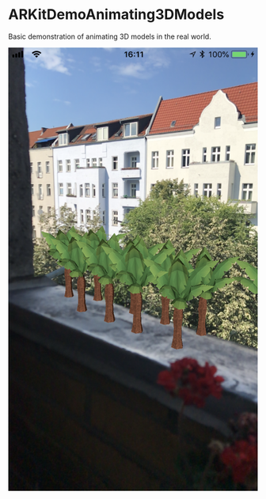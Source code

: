 #  ARKitDemoAnimating3DModels

Basic demonstration of animating 3D models in the real world.

<img src="screen.png"></img>
